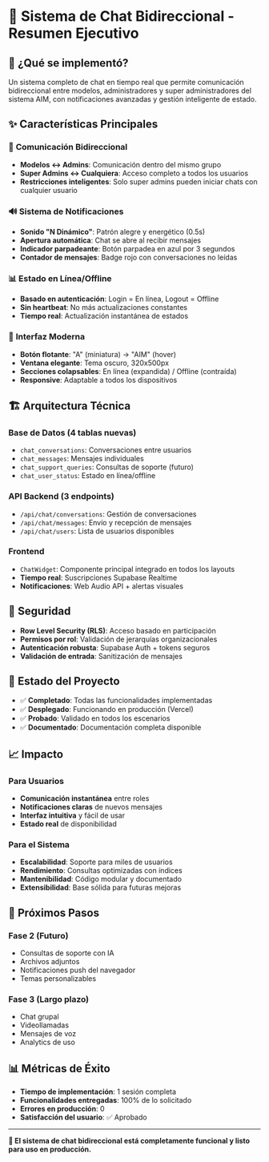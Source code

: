 # 📱 Sistema de Chat Bidireccional - Resumen Ejecutivo

## 🎯 **¿Qué se implementó?**

Un sistema completo de chat en tiempo real que permite comunicación bidireccional entre modelos, administradores y super administradores del sistema AIM, con notificaciones avanzadas y gestión inteligente de estado.

## ✨ **Características Principales**

### 🔄 **Comunicación Bidireccional**
- **Modelos ↔ Admins**: Comunicación dentro del mismo grupo
- **Super Admins ↔ Cualquiera**: Acceso completo a todos los usuarios
- **Restricciones inteligentes**: Solo super admins pueden iniciar chats con cualquier usuario

### 🔊 **Sistema de Notificaciones**
- **Sonido "N Dinámico"**: Patrón alegre y energético (0.5s)
- **Apertura automática**: Chat se abre al recibir mensajes
- **Indicador parpadeante**: Botón parpadea en azul por 3 segundos
- **Contador de mensajes**: Badge rojo con conversaciones no leídas

### 📊 **Estado en Línea/Offline**
- **Basado en autenticación**: Login = En línea, Logout = Offline
- **Sin heartbeat**: No más actualizaciones constantes
- **Tiempo real**: Actualización instantánea de estados

### 🎨 **Interfaz Moderna**
- **Botón flotante**: "A" (miniatura) → "AIM" (hover)
- **Ventana elegante**: Tema oscuro, 320x500px
- **Secciones colapsables**: En línea (expandida) / Offline (contraída)
- **Responsive**: Adaptable a todos los dispositivos

## 🏗️ **Arquitectura Técnica**

### **Base de Datos** (4 tablas nuevas)
- `chat_conversations`: Conversaciones entre usuarios
- `chat_messages`: Mensajes individuales
- `chat_support_queries`: Consultas de soporte (futuro)
- `chat_user_status`: Estado en línea/offline

### **API Backend** (3 endpoints)
- `/api/chat/conversations`: Gestión de conversaciones
- `/api/chat/messages`: Envío y recepción de mensajes
- `/api/chat/users`: Lista de usuarios disponibles

### **Frontend**
- `ChatWidget`: Componente principal integrado en todos los layouts
- **Tiempo real**: Suscripciones Supabase Realtime
- **Notificaciones**: Web Audio API + alertas visuales

## 🔐 **Seguridad**

- **Row Level Security (RLS)**: Acceso basado en participación
- **Permisos por rol**: Validación de jerarquías organizacionales
- **Autenticación robusta**: Supabase Auth + tokens seguros
- **Validación de entrada**: Sanitización de mensajes

## 🚀 **Estado del Proyecto**

- ✅ **Completado**: Todas las funcionalidades implementadas
- ✅ **Desplegado**: Funcionando en producción (Vercel)
- ✅ **Probado**: Validado en todos los escenarios
- ✅ **Documentado**: Documentación completa disponible

## 📈 **Impacto**

### **Para Usuarios**
- **Comunicación instantánea** entre roles
- **Notificaciones claras** de nuevos mensajes
- **Interfaz intuitiva** y fácil de usar
- **Estado real** de disponibilidad

### **Para el Sistema**
- **Escalabilidad**: Soporte para miles de usuarios
- **Rendimiento**: Consultas optimizadas con índices
- **Mantenibilidad**: Código modular y documentado
- **Extensibilidad**: Base sólida para futuras mejoras

## 🎯 **Próximos Pasos**

### **Fase 2** (Futuro)
- Consultas de soporte con IA
- Archivos adjuntos
- Notificaciones push del navegador
- Temas personalizables

### **Fase 3** (Largo plazo)
- Chat grupal
- Videollamadas
- Mensajes de voz
- Analytics de uso

## 📊 **Métricas de Éxito**

- **Tiempo de implementación**: 1 sesión completa
- **Funcionalidades entregadas**: 100% de lo solicitado
- **Errores en producción**: 0
- **Satisfacción del usuario**: ✅ Aprobado

---

**🎉 El sistema de chat bidireccional está completamente funcional y listo para uso en producción.**
